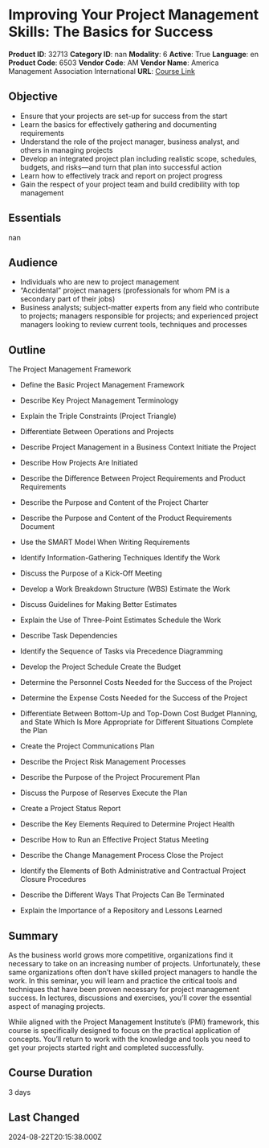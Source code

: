 # Improving Your Project Management Skills: The Basics for Success

**Product ID**: 32713
**Category ID**: nan
**Modality**: 6
**Active**: True
**Language**: en
**Product Code**: 6503
**Vendor Code**: AM
**Vendor Name**: America Management Association International
**URL**: [Course Link](https://www.fastlaneus.com/course/amai-6503)

## Objective
- Ensure that your projects are set-up for success from the start
- Learn the basics for effectively gathering and documenting requirements
- Understand the role of the project manager, business analyst, and others in managing projects
- Develop an integrated project plan including realistic scope, schedules, budgets, and risks—and turn that plan into successful action
- Learn how to effectively track and report on project progress
- Gain the respect of your project team and build credibility with top management

## Essentials
nan

## Audience
- Individuals who are new to project management
- “Accidental” project managers (professionals for whom PM is a secondary part of their jobs)
- Business analysts; subject-matter experts from any field who contribute to projects; managers responsible for projects; and experienced project managers looking to review current tools, techniques and processes

## Outline
The Project Management Framework


- Define the Basic Project Management Framework
- Describe Key Project Management Terminology
- Explain the Triple Constraints (Project Triangle)
- Differentiate Between Operations and Projects
- Describe Project Management in a Business Context
Initiate the Project


- Describe How Projects Are Initiated
- Describe the Difference Between Project Requirements and Product Requirements
- Describe the Purpose and Content of the Project Charter
- Describe the Purpose and Content of the Product Requirements Document
- Use the SMART Model When Writing Requirements
- Identify Information-Gathering Techniques
Identify the Work


- Discuss the Purpose of a Kick-Off Meeting
- Develop a Work Breakdown Structure (WBS)
Estimate the Work


- Discuss Guidelines for Making Better Estimates
- Explain the Use of Three-Point Estimates
Schedule the Work


- Describe Task Dependencies
- Identify the Sequence of Tasks via Precedence Diagramming
- Develop the Project Schedule
Create the Budget


- Determine the Personnel Costs Needed for the Success of the Project
- Determine the Expense Costs Needed for the Success of the Project
- Differentiate Between Bottom-Up and Top-Down Cost Budget Planning, and State Which Is More Appropriate for Different Situations
Complete the Plan


- Create the Project Communications Plan
- Describe the Project Risk Management Processes
- Describe the Purpose of the Project Procurement Plan
- Discuss the Purpose of Reserves
Execute the Plan


- Create a Project Status Report
- Describe the Key Elements Required to Determine Project Health
- Describe How to Run an Effective Project Status Meeting
- Describe the Change Management Process
Close the Project


- Identify the Elements of Both Administrative and Contractual Project Closure Procedures
- Describe the Different Ways That Projects Can Be Terminated
- Explain the Importance of a Repository and Lessons Learned

## Summary
As the business world grows more competitive, organizations find it necessary to take on an increasing number of projects. Unfortunately, these same organizations often don’t have skilled project managers to handle the work. In this seminar, you will learn and practice the critical tools and techniques that have been proven necessary for project management success. In lectures, discussions and exercises, you’ll cover the essential aspect of managing projects.

While aligned with the Project Management Institute’s (PMI) framework, this course is specifically designed to focus on the practical application of concepts. You’ll return to work with the knowledge and tools you need to get your projects started right and completed successfully.

## Course Duration
3 days

## Last Changed
2024-08-22T20:15:38.000Z
